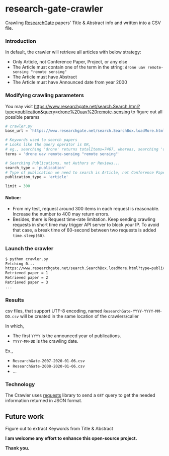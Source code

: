 # research-gate-crawler
Crawling [ResearchGate](https://www.researchgate.net/) papers' Title & Abstract info and written into a CSV file.

### Introduction
In default, the crawler will retrieve all articles with below strategy:
- Only Article, not Conference Paper, Project, or any else
- The Article must contain one of the term in the string: `drone uav remote-sensing "remote sensing"`
- The Article must have Abstract
- The Article must have Announced date from year 2000

### Modifying crawling parameters
You may visit https://www.researchgate.net/search.Search.html?type=publication&query=drone%20uav%20remote-sensing to figure out all possible params
```python
# crawler.py
base_url = 'https://www.researchgate.net/search.SearchBox.loadMore.html'

# Keywords used to search papers
# Looks like the query operator is OR,
# eg., searching 'drone' returns totalItems=7467, whereas, searching 'drone uav' returns totalItems=28388
terms = 'drone uav remote-sensing "remote sensing"'

# Searching Publications, not Authors or Reviews...
search_type = 'publication'
# Type of publication we need to search is Article, not Conference Paper, Posters, or Others...
publication_type = 'article'

limit = 300
```
#### Notice: 
- From my test, request around 300 items in each request is reasonable. Increase the number to 400 may return errors.
- Besides, there is Request time-rate limitation. Keep sending crawling requests in short time may trigger API server to block your IP.
To avoid that case, a break time of 60-second between two requests is added `time.sleep(60)`.

### Launch the crawler

```sh
$ python crawler.py
Fetching 0...
https://www.researchgate.net/search.SearchBox.loadMore.html?type=publication&subfilter%5BpublicationType%5D=article&query=drone%20uav%20remote-sensing%20%22remote%20sensing%22&offset=0&limit=10
Retrieved paper = 1
Retrieved paper = 2
Retrieved paper = 3
...
```

### Results
csv files, that support UTF-8 encoding, named `ResearchGate-YYYY-YYYY-MM-DD.csv` will be created in the same location of the crawlers/caller

In which, 
- The first `YYYY` is the announced year of publications.
- `YYYY-MM-DD` is the crawling date.

Ex., 
- `ResearchGate-2007-2020-01-06.csv`
- `ResearchGate-2008-2020-01-06.csv`
- ...

### Technology
The Crawler uses [requests](https://pypi.org/project/requests/) library to send a `GET` query to get the needed information returned in JSON format.

## Future work
Figure out to extract Keywords from Title & Abstract

**I am welcome any effort to enhance this open-source project.**

**Thank you.**